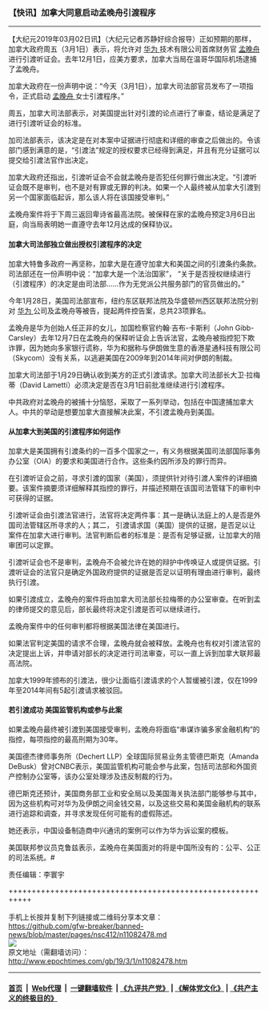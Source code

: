 ### 【快讯】加拿大同意启动孟晚舟引渡程序
------------------------

<p>
 【大纪元2019年03月02日讯】（大纪元记者苏静好综合报导）正如预期的那样，加拿大政府周五（3月1日）表示，将允许对
 <a href="http://www.epochtimes.com/gb/tag/%E5%8D%8E%E4%B8%BA.html">
  华为
 </a>
 技术有限公司首席财务官
 <a href="http://www.epochtimes.com/gb/tag/%E5%AD%9F%E6%99%9A%E8%88%9F.html">
  孟晚舟
 </a>
 进行引渡听证会。去年12月1日，应美方要求，加拿大当局在温哥华国际机场逮捕了孟晚舟。
</p>
<p>
 加拿大政府在一份声明中说：“今天（3月1日），加拿大司法部官员发布了一项指令，正式启动
 <a href="http://www.epochtimes.com/gb/tag/%E5%AD%9F%E6%99%9A%E8%88%9F.html">
  孟晚舟
 </a>
 女士引渡程序。”
</p>
<p>
 周五，加拿大司法部表示，对美国提出针对引渡的论点进行了审查，结论是满足了进行引渡听证会的标准。
</p>
<p>
 加司法部表示，该决定是在对本案中证据进行彻底和详细的审查之后做出的。令该部门感到满意的是，“引渡法”规定的授权要求已经得到满足，并且有充分证据可以提交给引渡法官作出决定。
</p>
<p>
 加拿大政府还指出，引渡听证会不会就孟晚舟是否犯任何罪行做出决定。“引渡听证会既不是审判，也不是对有罪或无罪的判决。如果一个人最终被从加拿大引渡到另一个国家面临起诉，那么该人将在该国接受审判。”
</p>
<p>
 孟晚舟案件将于下周三返回卑诗省最高法院。被保释在家的孟晚舟预定3月6日出庭，向当局表明她一直遵守去年12月达成的保释协议。
</p>
<h4>
 加拿大司法部独立做出授权引渡程序的决定
</h4>
<p>
 加拿大特鲁多政府一再坚称，加拿大是在遵守加拿大和美国之间的引渡条约条款。司法部还在一份声明中说：“加拿大是一个法治国家”， “关于是否授权继续进行（引渡程序）的决定是由司法部……作为无党派公共服务部门的官员做出的。”
</p>
<p>
 今年1月28日，美国司法部宣布，纽约东区联邦法院及华盛顿州西区联邦法院分别对
 <a href="http://www.epochtimes.com/gb/tag/%E5%8D%8E%E4%B8%BA.html">
  华为
 </a>
 公司及孟晚舟等被告，提起两件控告案，总共23项罪名。
</p>
<p>
 孟晚舟是华为创始人任正非的女儿，加国检察官约翰·吉布-卡斯利（John Gibb-Carsley）去年12月7日在孟晚舟的保释听证会上告诉法官，孟晚舟被指控犯下欺诈罪，因为她向多家银行谎称，华为和据称与伊朗做生意的香港星通科技有限公司（Skycom）没有关系，以逃避美国在2009年到2014年间对伊朗的制裁。
</p>
<p>
 加拿大司法部于1月29日确认收到美方的正式引渡请求。加拿大司法部长大卫‧拉梅蒂（David Lametti）必须决定是否在3月1日前批准继续进行引渡程序。
</p>
<p>
 中共政府对孟晚舟的被捕十分恼怒，采取了一系列举动，包括在中国逮捕加拿大人。中共的举动是想要加拿大直接解决此案，不引渡孟晚舟到美国。
</p>
<h4>
 从加拿大到美国的引渡程序如何运作
</h4>
<p>
 加拿大是美国拥有引渡条约的一百多个国家之一，有义务根据美国司法部国际事务办公室（OIA）的要求和美国进行合作。这些条约因所涉及的罪行而异。
</p>
<p>
 在引渡听证会之前，寻求引渡的国家（美国），须提供针对待引渡人案件的详细摘要。该案件摘要须详细解释其指控的罪行，并描述预期在该国司法管辖下的审判中可获得的证据。
</p>
<p>
 引渡听证会由引渡法官进行，法官将决定两件事：其一是确认法庭上的人是否是外国司法管辖区所寻求的人；其二， 引渡请求国（美国）提供的证据，是否足以让案件在加拿大进行审判。法官判断后者的标准是：是否有足够证据，让加拿大的陪审团可以定罪。
</p>
<p>
 引渡听证会也不是审判，孟晚舟不会被允许在她的辩护中传唤证人或提供证据。引渡听证会的法官只是确定外国政府提供的证据是否足以证明有理由进行审判，最终执行引渡。
</p>
<p>
 如果引渡成立，孟晚舟的案件将由加拿大司法部长拉梅蒂的办公室审查。在听到孟的律师提交的意见后，部长最终将决定引渡是否可以继续进行。
</p>
<p>
 孟晚舟案件中的任何审判都将根据美国法律在美国进行。
</p>
<p>
 如果法官判定美国的请求不合理，孟晚舟就会被释放。孟晚舟也有权对引渡法官的决定提出上诉，并申请对部长的决定进行司法审查，可以一直上诉到加拿大联邦最高法院。
</p>
<p>
 加拿大1999年颁布的引渡法，很少让面临引渡请求的个人暂缓被引渡，仅在1999年至2014年间有5起引渡请求被驳回。
</p>
<h4>
 若引渡成功 美国监管机构或参与此案
</h4>
<p>
 如果孟晚舟最终被引渡到美国接受审判，孟晚舟将面临“串谋诈骗多家金融机构”的指控，每项指控的最高刑期为30年。
</p>
<p>
 美国德杰律师事务所（Dechert LLP）全球国际贸易业务主管德巴斯克（Amanda DeBusk）曾对CNBC表示，美国监管机构可能会参与此案，包括司法部和外国资产控制办公室等，该办公室处理涉及违反制裁的行为。
</p>
<p>
 德巴斯克还预计，美国商务部工业和安全局以及美国海关执法部门能够参与其中，因为这些机构可对华为及伊朗之间金钱交易，以及这些交易和美国金融机构的联系进行追踪和调查，并寻求发现任何可能有的虚假陈述。
</p>
<p>
 她还表示，中国设备制造商中兴通讯的案例可以作为华为诉讼案的模板。
</p>
<p>
 美国联邦参议员克鲁兹表示，孟晚舟在美国面对的将是中国所没有的：公平、公正的司法系统。#
</p>
<p>
 责任编辑：李寰宇
</p>
<p>
</p>

+++++++++++++++++++++++++++++++++++++++++++++++++++++++++++<br/><br/>
手机上长按并复制下列链接或二维码分享本文章：<br/>
https://github.com/gfw-breaker/banned-news/blob/master/pages/nsc412/n11082478.md <br/>
<a href='https://github.com/gfw-breaker/banned-news/blob/master/pages/nsc412/n11082478.md'><img src='https://github.com/gfw-breaker/banned-news/blob/master/pages/nsc412/n11082478.md.png'/></a> <br/>
原文地址（需翻墙访问）：http://www.epochtimes.com/gb/19/3/1/n11082478.htm


------------------------
#### [首页](https://github.com/gfw-breaker/banned-news/blob/master/README.md) &nbsp;|&nbsp; [Web代理](https://github.com/labour-camp/helloworld) &nbsp;|&nbsp; [一键翻墙软件](https://github.com/gfw-breaker/nogfw/blob/master/README.md) &nbsp;| [《九评共产党》](https://github.com/gfw-breaker/9ping.md/blob/master/README.md#九评之一评共产党是什么) | [《解体党文化》](https://github.com/gfw-breaker/jtdwh.md/blob/master/README.md) | [《共产主义的终极目的》](https://github.com/gfw-breaker/gczydzjmd.md/blob/master/README.md)

